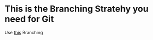# This is the Branching Stratehy you need for Git



Use [this](https://nvie.com/posts/a-successful-git-branching-model/) Branching 
